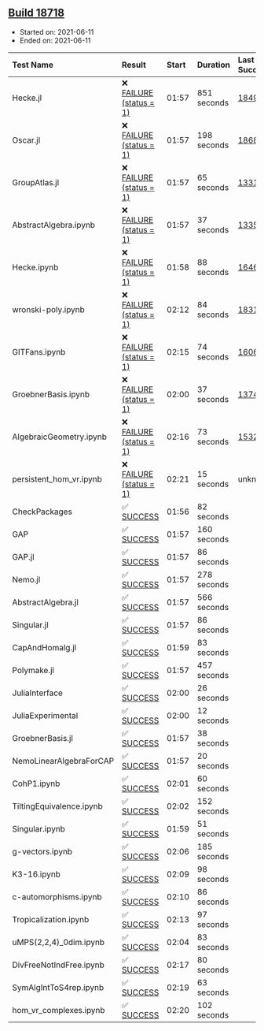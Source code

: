 ## [Build 18718](https://oscarci.mathematik.uni-kl.de/job/oscar/18718/)

* Started on: 2021-06-11
* Ended on: 2021-06-11

| Test Name    | Result | Start | Duration | Last Success | First Failure |
|:-------------|:-------|:------|:---------|:-------------|:--------------|
| Hecke.jl | ❌ [FAILURE (status = 1)](https://oscarci.mathematik.uni-kl.de/job/oscar/18718/artifact/logs/build-18718/Hecke.jl.log) | 01:57 | 851 seconds | [18490](https://oscarci.mathematik.uni-kl.de/job/oscar/18490/) | [18491](https://oscarci.mathematik.uni-kl.de/job/oscar/18491/) |
| Oscar.jl | ❌ [FAILURE (status = 1)](https://oscarci.mathematik.uni-kl.de/job/oscar/18718/artifact/logs/build-18718/Oscar.jl.log) | 01:57 | 198 seconds | [18684](https://oscarci.mathematik.uni-kl.de/job/oscar/18684/) | [18685](https://oscarci.mathematik.uni-kl.de/job/oscar/18685/) |
| GroupAtlas.jl | ❌ [FAILURE (status = 1)](https://oscarci.mathematik.uni-kl.de/job/oscar/18718/artifact/logs/build-18718/GroupAtlas.jl.log) | 01:57 | 65 seconds | [13311](https://oscarci.mathematik.uni-kl.de/job/oscar/13311/) | [13312](https://oscarci.mathematik.uni-kl.de/job/oscar/13312/) |
| AbstractAlgebra.ipynb | ❌ [FAILURE (status = 1)](https://oscarci.mathematik.uni-kl.de/job/oscar/18718/artifact/logs/build-18718/AbstractAlgebra.ipynb.log) | 01:57 | 37 seconds | [13355](https://oscarci.mathematik.uni-kl.de/job/oscar/13355/) | [13356](https://oscarci.mathematik.uni-kl.de/job/oscar/13356/) |
| Hecke.ipynb | ❌ [FAILURE (status = 1)](https://oscarci.mathematik.uni-kl.de/job/oscar/18718/artifact/logs/build-18718/Hecke.ipynb.log) | 01:58 | 88 seconds | [16463](https://oscarci.mathematik.uni-kl.de/job/oscar/16463/) | [16464](https://oscarci.mathematik.uni-kl.de/job/oscar/16464/) |
| wronski-poly.ipynb | ❌ [FAILURE (status = 1)](https://oscarci.mathematik.uni-kl.de/job/oscar/18718/artifact/logs/build-18718/wronski-poly.ipynb.log) | 02:12 | 84 seconds | [18314](https://oscarci.mathematik.uni-kl.de/job/oscar/18314/) | [18315](https://oscarci.mathematik.uni-kl.de/job/oscar/18315/) |
| GITFans.ipynb | ❌ [FAILURE (status = 1)](https://oscarci.mathematik.uni-kl.de/job/oscar/18718/artifact/logs/build-18718/GITFans.ipynb.log) | 02:15 | 74 seconds | [16068](https://oscarci.mathematik.uni-kl.de/job/oscar/16068/) | [16069](https://oscarci.mathematik.uni-kl.de/job/oscar/16069/) |
| GroebnerBasis.ipynb | ❌ [FAILURE (status = 1)](https://oscarci.mathematik.uni-kl.de/job/oscar/18718/artifact/logs/build-18718/GroebnerBasis.ipynb.log) | 02:00 | 37 seconds | [13748](https://oscarci.mathematik.uni-kl.de/job/oscar/13748/) | [13749](https://oscarci.mathematik.uni-kl.de/job/oscar/13749/) |
| AlgebraicGeometry.ipynb | ❌ [FAILURE (status = 1)](https://oscarci.mathematik.uni-kl.de/job/oscar/18718/artifact/logs/build-18718/AlgebraicGeometry.ipynb.log) | 02:16 | 73 seconds | [15322](https://oscarci.mathematik.uni-kl.de/job/oscar/15322/) | [15323](https://oscarci.mathematik.uni-kl.de/job/oscar/15323/) |
| persistent_hom_vr.ipynb | ❌ [FAILURE (status = 1)](https://oscarci.mathematik.uni-kl.de/job/oscar/18718/artifact/logs/build-18718/persistent_hom_vr.ipynb.log) | 02:21 | 15 seconds | unknown | unknown |
| CheckPackages | ✅ [SUCCESS](https://oscarci.mathematik.uni-kl.de/job/oscar/18718/artifact/logs/build-18718/CheckPackages.log) | 01:56 | 82 seconds |  |  |
| GAP | ✅ [SUCCESS](https://oscarci.mathematik.uni-kl.de/job/oscar/18718/artifact/logs/build-18718/GAP.log) | 01:57 | 160 seconds |  |  |
| GAP.jl | ✅ [SUCCESS](https://oscarci.mathematik.uni-kl.de/job/oscar/18718/artifact/logs/build-18718/GAP.jl.log) | 01:57 | 86 seconds |  |  |
| Nemo.jl | ✅ [SUCCESS](https://oscarci.mathematik.uni-kl.de/job/oscar/18718/artifact/logs/build-18718/Nemo.jl.log) | 01:57 | 278 seconds |  |  |
| AbstractAlgebra.jl | ✅ [SUCCESS](https://oscarci.mathematik.uni-kl.de/job/oscar/18718/artifact/logs/build-18718/AbstractAlgebra.jl.log) | 01:57 | 566 seconds |  |  |
| Singular.jl | ✅ [SUCCESS](https://oscarci.mathematik.uni-kl.de/job/oscar/18718/artifact/logs/build-18718/Singular.jl.log) | 01:57 | 86 seconds |  |  |
| CapAndHomalg.jl | ✅ [SUCCESS](https://oscarci.mathematik.uni-kl.de/job/oscar/18718/artifact/logs/build-18718/CapAndHomalg.jl.log) | 01:59 | 83 seconds |  |  |
| Polymake.jl | ✅ [SUCCESS](https://oscarci.mathematik.uni-kl.de/job/oscar/18718/artifact/logs/build-18718/Polymake.jl.log) | 01:57 | 457 seconds |  |  |
| JuliaInterface | ✅ [SUCCESS](https://oscarci.mathematik.uni-kl.de/job/oscar/18718/artifact/logs/build-18718/JuliaInterface.log) | 02:00 | 26 seconds |  |  |
| JuliaExperimental | ✅ [SUCCESS](https://oscarci.mathematik.uni-kl.de/job/oscar/18718/artifact/logs/build-18718/JuliaExperimental.log) | 02:00 | 12 seconds |  |  |
| GroebnerBasis.jl | ✅ [SUCCESS](https://oscarci.mathematik.uni-kl.de/job/oscar/18718/artifact/logs/build-18718/GroebnerBasis.jl.log) | 01:57 | 38 seconds |  |  |
| NemoLinearAlgebraForCAP | ✅ [SUCCESS](https://oscarci.mathematik.uni-kl.de/job/oscar/18718/artifact/logs/build-18718/NemoLinearAlgebraForCAP.log) | 01:57 | 20 seconds |  |  |
| CohP1.ipynb | ✅ [SUCCESS](https://oscarci.mathematik.uni-kl.de/job/oscar/18718/artifact/logs/build-18718/CohP1.ipynb.log) | 02:01 | 60 seconds |  |  |
| TiltingEquivalence.ipynb | ✅ [SUCCESS](https://oscarci.mathematik.uni-kl.de/job/oscar/18718/artifact/logs/build-18718/TiltingEquivalence.ipynb.log) | 02:02 | 152 seconds |  |  |
| Singular.ipynb | ✅ [SUCCESS](https://oscarci.mathematik.uni-kl.de/job/oscar/18718/artifact/logs/build-18718/Singular.ipynb.log) | 01:59 | 51 seconds |  |  |
| g-vectors.ipynb | ✅ [SUCCESS](https://oscarci.mathematik.uni-kl.de/job/oscar/18718/artifact/logs/build-18718/g-vectors.ipynb.log) | 02:06 | 185 seconds |  |  |
| K3-16.ipynb | ✅ [SUCCESS](https://oscarci.mathematik.uni-kl.de/job/oscar/18718/artifact/logs/build-18718/K3-16.ipynb.log) | 02:09 | 98 seconds |  |  |
| c-automorphisms.ipynb | ✅ [SUCCESS](https://oscarci.mathematik.uni-kl.de/job/oscar/18718/artifact/logs/build-18718/c-automorphisms.ipynb.log) | 02:10 | 86 seconds |  |  |
| Tropicalization.ipynb | ✅ [SUCCESS](https://oscarci.mathematik.uni-kl.de/job/oscar/18718/artifact/logs/build-18718/Tropicalization.ipynb.log) | 02:13 | 97 seconds |  |  |
| uMPS(2,2,4)_0dim.ipynb | ✅ [SUCCESS](https://oscarci.mathematik.uni-kl.de/job/oscar/18718/artifact/logs/build-18718/uMPS-2-2-4-_0dim.ipynb.log) | 02:04 | 83 seconds |  |  |
| DivFreeNotIndFree.ipynb | ✅ [SUCCESS](https://oscarci.mathematik.uni-kl.de/job/oscar/18718/artifact/logs/build-18718/DivFreeNotIndFree.ipynb.log) | 02:17 | 80 seconds |  |  |
| SymAlgIntToS4rep.ipynb | ✅ [SUCCESS](https://oscarci.mathematik.uni-kl.de/job/oscar/18718/artifact/logs/build-18718/SymAlgIntToS4rep.ipynb.log) | 02:19 | 63 seconds |  |  |
| hom_vr_complexes.ipynb | ✅ [SUCCESS](https://oscarci.mathematik.uni-kl.de/job/oscar/18718/artifact/logs/build-18718/hom_vr_complexes.ipynb.log) | 02:20 | 102 seconds |  |  |
